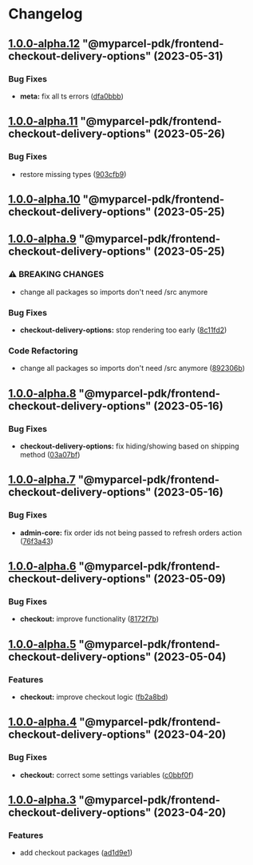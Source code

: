 # Changelog

<!-- MONODEPLOY:BELOW -->

## [1.0.0-alpha.12](https://github/myparcelnl/js-pdk/compare/@myparcel-pdk/frontend-checkout-delivery-options@1.0.0-alpha.11...@myparcel-pdk/frontend-checkout-delivery-options@1.0.0-alpha.12) "@myparcel-pdk/frontend-checkout-delivery-options" (2023-05-31)


### Bug Fixes

* **meta:** fix all ts errors ([dfa0bbb](https://github/myparcelnl/js-pdk/commit/dfa0bbb308c4863ce0fb4c9a0d55f2b5fa8fdb6c))




## [1.0.0-alpha.11](https://github/myparcelnl/js-pdk/compare/@myparcel-pdk/frontend-checkout-delivery-options@1.0.0-alpha.10...@myparcel-pdk/frontend-checkout-delivery-options@1.0.0-alpha.11) "@myparcel-pdk/frontend-checkout-delivery-options" (2023-05-26)


### Bug Fixes

* restore missing types ([903cfb9](https://github/myparcelnl/js-pdk/commit/903cfb95f161bb5b49fbb91c4f96a7e44c524db8))




## [1.0.0-alpha.10](https://github/myparcelnl/js-pdk/compare/@myparcel-pdk/frontend-checkout-delivery-options@1.0.0-alpha.9...@myparcel-pdk/frontend-checkout-delivery-options@1.0.0-alpha.10) "@myparcel-pdk/frontend-checkout-delivery-options" (2023-05-25)




## [1.0.0-alpha.9](https://github/myparcelnl/js-pdk/compare/@myparcel-pdk/frontend-checkout-delivery-options@1.0.0-alpha.8...@myparcel-pdk/frontend-checkout-delivery-options@1.0.0-alpha.9) "@myparcel-pdk/frontend-checkout-delivery-options" (2023-05-25)


### ⚠ BREAKING CHANGES

* change all packages so imports don't need /src anymore

### Bug Fixes

* **checkout-delivery-options:** stop rendering too early ([8c11fd2](https://github/myparcelnl/js-pdk/commit/8c11fd2da87c4ec86557b435f2126b67fc05b08f))


### Code Refactoring

* change all packages so imports don't need /src anymore ([892306b](https://github/myparcelnl/js-pdk/commit/892306bd3307fe8d5d011bbf6eb7654f7365347a))




## [1.0.0-alpha.8](https://github/myparcelnl/js-pdk/compare/@myparcel-pdk/frontend-checkout-delivery-options@1.0.0-alpha.7...@myparcel-pdk/frontend-checkout-delivery-options@1.0.0-alpha.8) "@myparcel-pdk/frontend-checkout-delivery-options" (2023-05-16)


### Bug Fixes

* **checkout-delivery-options:** fix hiding/showing based on shipping method ([03a07bf](https://github/myparcelnl/js-pdk/commit/03a07bfa77e8972a85938739b33cfc01c6b0cf2a))




## [1.0.0-alpha.7](https://github/myparcelnl/js-pdk/compare/@myparcel-pdk/frontend-checkout-delivery-options@1.0.0-alpha.6...@myparcel-pdk/frontend-checkout-delivery-options@1.0.0-alpha.7) "@myparcel-pdk/frontend-checkout-delivery-options" (2023-05-16)


### Bug Fixes

* **admin-core:** fix order ids not being passed to refresh orders action ([76f3a43](https://github/myparcelnl/js-pdk/commit/76f3a43130312fb25e72c95f2bfb3f04a96bd46a))




## [1.0.0-alpha.6](https://github/myparcelnl/js-pdk/compare/@myparcel-pdk/frontend-checkout-delivery-options@1.0.0-alpha.5...@myparcel-pdk/frontend-checkout-delivery-options@1.0.0-alpha.6) "@myparcel-pdk/frontend-checkout-delivery-options" (2023-05-09)


### Bug Fixes

* **checkout:** improve functionality ([8172f7b](https://github/myparcelnl/js-pdk/commit/8172f7b72182253b87a5ab611f1aa9807cc6e63c))




## [1.0.0-alpha.5](https://github/myparcelnl/js-pdk/compare/@myparcel-pdk/frontend-checkout-delivery-options@1.0.0-alpha.4...@myparcel-pdk/frontend-checkout-delivery-options@1.0.0-alpha.5) "@myparcel-pdk/frontend-checkout-delivery-options" (2023-05-04)


### Features

* **checkout:** improve checkout logic ([fb2a8bd](https://github/myparcelnl/js-pdk/commit/fb2a8bd4b9404cac0fe600526d85465e3a1ee5f9))




## [1.0.0-alpha.4](https://github/myparcelnl/js-pdk/compare/@myparcel-pdk/frontend-checkout-delivery-options@1.0.0-alpha.3...@myparcel-pdk/frontend-checkout-delivery-options@1.0.0-alpha.4) "@myparcel-pdk/frontend-checkout-delivery-options" (2023-04-20)


### Bug Fixes

* **checkout:** correct some settings variables ([c0bbf0f](https://github/myparcelnl/js-pdk/commit/c0bbf0ff2fc98c3815094ae77f26f75a3036dfbe))




## [1.0.0-alpha.3](https://github/myparcelnl/js-pdk/compare/@myparcel-pdk/frontend-checkout-delivery-options@1.0.0-alpha.2...@myparcel-pdk/frontend-checkout-delivery-options@1.0.0-alpha.3) "@myparcel-pdk/frontend-checkout-delivery-options" (2023-04-20)


### Features

* add checkout packages ([ad1d9e1](https://github/myparcelnl/js-pdk/commit/ad1d9e1f027af9e6124f8266f64edc0509e22a9d))


